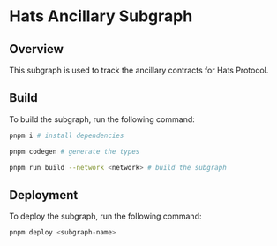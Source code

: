 # Hats Ancillary Subgraph

## Overview

This subgraph is used to track the ancillary contracts for Hats Protocol.

## Build

To build the subgraph, run the following command:

```bash
pnpm i # install dependencies

pnpm codegen # generate the types

pnpm run build --network <network> # build the subgraph
```

## Deployment

To deploy the subgraph, run the following command:

```bash
pnpm deploy <subgraph-name>
```

